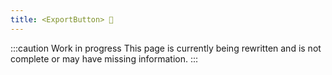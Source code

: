 ```yaml
---
title: <ExportButton> 🚧
---
```


:::caution Work in progress
This page is currently being rewritten and is not complete or may have missing information.
:::
